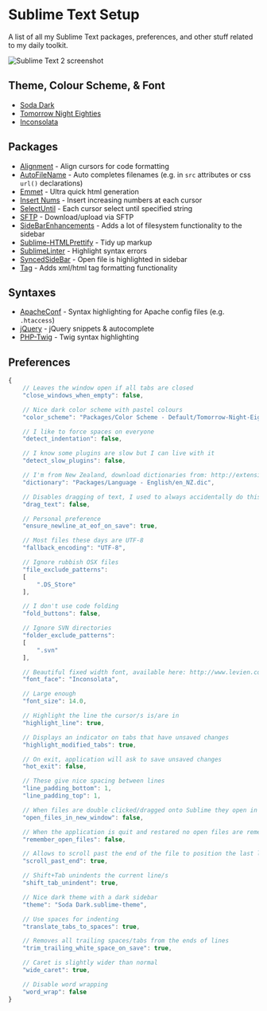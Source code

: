 Sublime Text Setup
==================

A list of all my Sublime Text packages, preferences, and other stuff related to my daily toolkit.

![Sublime Text 2 screenshot](https://raw.github.com/dannynimmo/sublime-text/master/screenshot.png)

Theme, Colour Scheme, & Font
----------------------------

* [Soda Dark](https://github.com/buymeasoda/soda-theme/)
* [Tomorrow Night Eighties](https://github.com/chriskempson/tomorrow-theme/blob/master/textmate/Tomorrow-Night-Eighties.tmTheme)
* [Inconsolata](http://www.levien.com/type/myfonts/inconsolata.html)

Packages
--------

* [Alignment](https://github.com/wbond/sublime_alignment) - Align cursors for code formatting
* [AutoFileName](https://github.com/BoundInCode/AutoFileName) - Auto completes filenames (e.g. in `src` attributes or css `url()` declarations)
* [Emmet](https://github.com/sergeche/emmet-sublime) - Ultra quick html generation
* [Insert Nums](https://bitbucket.org/markstahler/insert-nums) - Insert increasing numbers at each cursor
* [SelectUntil](https://github.com/xavi-/sublime-selectuntil) - Each cursor select until specified string
* [SFTP](http://wbond.net/sublime_packages/sftp) - Download/upload via SFTP
* [SideBarEnhancements](https://github.com/titoBouzout/SideBarEnhancements) - Adds a lot of filesystem functionality to the sidebar
* [Sublime-HTMLPrettify](https://github.com/victorporof/Sublime-HTMLPrettify) - Tidy up markup
* [SublimeLinter](https://github.com/SublimeLinter/SublimeLinter) - Highlight syntax errors
* [SyncedSideBar](https://github.com/sobstel/SyncedSideBar) - Open file is highlighted in sidebar
* [Tag](https://github.com/SublimeText/Tag) - Adds xml/html tag formatting functionality

Syntaxes
--------

* [ApacheConf](https://github.com/colinta/ApacheConf.tmLanguage) - Syntax highlighting for Apache config files (e.g. `.htaccess`)
* [jQuery](https://github.com/SublimeText/jQuery) - jQuery snippets & autocomplete
* [PHP-Twig](https://github.com/Anomareh/PHP-Twig.tmbundle) - Twig syntax highlighting

Preferences
-----------
```js
{
    // Leaves the window open if all tabs are closed
    "close_windows_when_empty": false,

    // Nice dark color scheme with pastel colours
    "color_scheme": "Packages/Color Scheme - Default/Tomorrow-Night-Eighties.tmTheme",

    // I like to force spaces on everyone
    "detect_indentation": false,

    // I know some plugins are slow but I can live with it
    "detect_slow_plugins": false,

    // I'm from New Zealand, download dictionaries from: http://extensions.services.openoffice.org/en/dictionaries
    "dictionary": "Packages/Language - English/en_NZ.dic",

    // Disables dragging of text, I used to always accidentally do this
    "drag_text": false,

    // Personal preference
    "ensure_newline_at_eof_on_save": true,

    // Most files these days are UTF-8
    "fallback_encoding": "UTF-8",

    // Ignore rubbish OSX files
    "file_exclude_patterns":
    [
        ".DS_Store"
    ],

    // I don't use code folding
    "fold_buttons": false,

    // Ignore SVN directories
    "folder_exclude_patterns":
    [
        ".svn"
    ],

    // Beautiful fixed width font, available here: http://www.levien.com/type/myfonts/inconsolata.html
    "font_face": "Inconsolata",

    // Large enough
    "font_size": 14.0,

    // Highlight the line the cursor/s is/are in
    "highlight_line": true,

    // Displays an indicator on tabs that have unsaved changes
    "highlight_modified_tabs": true,

    // On exit, application will ask to save unsaved changes
    "hot_exit": false,

    // These give nice spacing between lines
    "line_padding_bottom": 1,
    "line_padding_top": 1,

    // When files are double clicked/dragged onto Sublime they open in the current window
    "open_files_in_new_window": false,

    // When the application is quit and restared no open files are remembered
    "remember_open_files": false,

    // Allows to scroll past the end of the file to position the last line in the middle of the window
    "scroll_past_end": true,

    // Shift+Tab unindents the current line/s
    "shift_tab_unindent": true,

    // Nice dark theme with a dark sidebar
    "theme": "Soda Dark.sublime-theme",

    // Use spaces for indenting
    "translate_tabs_to_spaces": true,

    // Removes all trailing spaces/tabs from the ends of lines
    "trim_trailing_white_space_on_save": true,

    // Caret is slightly wider than normal
    "wide_caret": true,

    // Disable word wrapping
    "word_wrap": false
}
```
